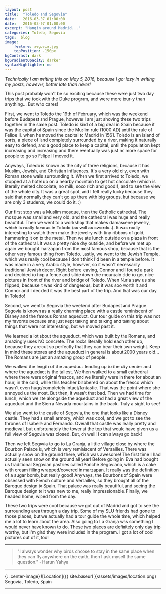 ```yaml
---
layout: post
title:  "Toledo and Segovia"
date:   2016-03-07 01:00:00
date:   2016-03-07 01:00:00
excerpt: "Hangin around Madrid..."
categories: Toledo, Segovia
tags:  blog
image:
    feature: segovia.jpg
    topPosition: -150px
bgContrast: dark
bgGradientOpacity: darker
syntaxHighlighter: no
---
```


*Technically I am writing this on May 5, 2016, because I got lazy in writing my posts, however, better late than never!*

This post probably won't be so exciting because these were just two day trips that we took with the Duke program, and were more tour-y than anything... But who cares!

First, we went to Toledo the 19th of February, which was the weekend before Budapest and Prague, however I am just shoving these two trips together in the same post. Toledo is kind of a big deal in Spain because it was the capital of Spain since the Muslim rule (1000 AD) until the rule of Felipe II, when he moved the capital to Madrid in 1561. Toledo is an island of sorts, a piece of land completely surrounded by a river, making it naturally easy to defend, and a good place to keep a capital, until the population kept increasing and increasing and there eventually was just no more space for people to go so Felipe II moved it.

Anyways, Toledo is known as the city of three religions, because it has Muslim, Jewish, and Christian influences. It's a very old city, even with Roman stone walls surrounding it. When we first arrived to Toledo, we stopped at a hotel up on a nearby mountain to get hot chocolate (which is literally melted chocolate, no milk, sooo rich and good!), and to see the view of the whole city. It was a great spot, and I felt really lucky because they said that normally they can't go up there with big groups, but because we are only 3 students, we could do it. :)

Our first stop was a Muslim mosque, then the Catholic cathedral. The mosque was small and very old, and the cathedral was huge and really beautiful. Then we went to a workshop that makes damascene jewelry, which is really famous in Toledo (as well as swords..). It was really interesting to watch them make the jewelry with tiny ribbons of gold, hammering it on to the metal. Then we ate lunch outside on a plaza in front of the cathedral. It was a pretty nice day outside, and before we met up again we bought marzapan from the most famous shop, because that is the other very famous thing from Toledo. Lastly, we went to the Jewish Temple, which was really cool because I don't think I'd been in a temple before. It was made in a very Arabic style, however, so it wasn't necessarily traditional Jewish decor. Right before leaving, Connor and I found a park and decided to hop a fence and slide down the mountain side to get nice pictures in front of the river and bridge of Toledo. When Nuria saw us she flipped, because it was kind of dangerous, but it was soo worth it and Connor and I decided it was the best part of the trip. And that was our day in Toledo!

Second, we went to Segovia the weekend after Budapest and Prague. Segovia is known as a really charming place with a castle reminiscent of Disney and the famous Roman aqueduct. Our tour guide on this trip was not my favorite because she just kept talking and talking and talking about things that were not interesting, but we moved past it.

We learned a lot about the aqueduct, which was built by the Romans, and amazingly uses NO concrete. The rocks literally hold each other up, because they are cut so perfectly that they can bear their own weight. Keep in mind these stones and the aqueduct in general is about 2000 years old... The Romans are just an amazing group of people.

We walked the length of the aqueduct, leading up to the city center and where the aqueduct is the tallest. We then walked to a small cathedral where there were original frescos, and we literally were in there for about an hour, in the cold, while this teacher blabbered on about the fresco which wasn't even huge/completely intact/fantastic. That was the point where she annoyed us the most. But then, it wasn't that bad. Then we had time for lunch, which we ate alongside the aqueduct and had a great view of the aqueduct and the Sierra Nevada mountains in the back. Truly a sight to see!

We also went to the castle of Segovia, the one that looks like a Disney castle. They had a small armory, which was cool, and we got to see the thrones of Isabelle and Fernando. Overall that castle was really pretty and medieval, but unfortunately the tower at the top that would have given us a full view of Segovia was closed. But, oh well! I can always go back!

Then we left Segovia to go to La Granja, a little village close by where the Bourbon Palace is, which is very reminiscent of Versailles. There was actually snow on the ground there, which was awesome! The first time I had actually seen snow on the ground all year! Before going in, Eva had bought us traditional Segovian pastries called Ponche Segoviano, which is a cake with cream filling wrapped/covered in marzapan. It really was the definition of a sugar bomb, but really good! Anyways, the Bourbons of Spain were obsessed with French culture and Versailles, so they brought all of the Baroque design to Spain. That palace was really beautiful, and seeing the Baroque design to it was new to me, really impressionable. Finally, we headed home, wiped from the day.

These two trips were cool because we got out of Madrid and got to see the surrounding area through a day trip. Some of my SLU friends had gone to those places, but we actually had a tour guide the whole time, which helped me a lot to learn about the area. Also going to La Granja was something I would never have known to do. These two places are definitely only day trip worthy, but I'm glad they were included in the program. I got a lot of cool pictures out of it, too!

<hr>

<blockquote class="largeQuote">"I always wonder why birds choose to stay in the same place when they can fly anywhere on the earth, then I ask myself the same question." - Harun Yahya</blockquote>

<hr>

{: .center-image}
![Location]({{ site.baseurl }}assets/images/location.png) Segovia, Toledo, Spain

<hr>